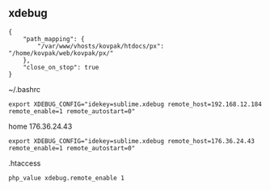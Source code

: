 xdebug
-

	{
	    "path_mapping": {
	        "/var/www/vhosts/kovpak/htdocs/px": "/home/kovpak/web/kovpak/px/"
	    },
	    "close_on_stop": true
	}

~/.bashrc

	export XDEBUG_CONFIG="idekey=sublime.xdebug remote_host=192.168.12.184 remote_enable=1 remote_autostart=0"

home 176.36.24.43

	export XDEBUG_CONFIG="idekey=sublime.xdebug remote_host=176.36.24.43 remote_enable=1 remote_autostart=0"

.htaccess

	php_value xdebug.remote_enable 1